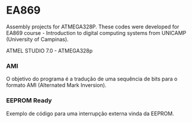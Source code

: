 # EA869
Assembly projects for ATMEGA328P. These codes were developed for EA869 course - Introduction to digital computing systems from UNICAMP (University of Campinas).

ATMEL STUDIO 7.0 - ATMEGA328p

<h3>AMI</h3>
O objetivo do programa é a tradução de uma sequência de bits para o formato AMI (Alternated Mark Inversion).

<h3>EEPROM Ready</h3>
Exemplo de código para uma interrupção externa vinda da EEPROM.
